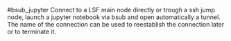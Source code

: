 #bsub_jupyter
Connect to a LSF main node directly or trough a ssh jump node, launch a jupyter notebook via bsub and open automatically a tunnel. The name of the connection can be used to reestablish the connection later or to terminate it.
